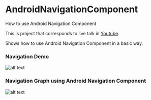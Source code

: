 # AndroidNavigationComponent
How to use Android Navigation Component

This is project that corresponds to live talk in [Youtube](https://www.youtube.com/watch?v=RWcgzK0Cmec&feature=youtu.be).

Shows how to use Android Navigation Component in a basic way.

### Navigation Demo
![alt text](https://github.com/anncode1/AndroidNavigationComponent/blob/master/img/nav_graph.png "Navigation Demo")

### Navigation Graph using Android Navigation Component
![alt text](https://github.com/anncode1/AndroidNavigationComponent/blob/master/img/nav_graph_xml.png "Android Navigation Graph")
